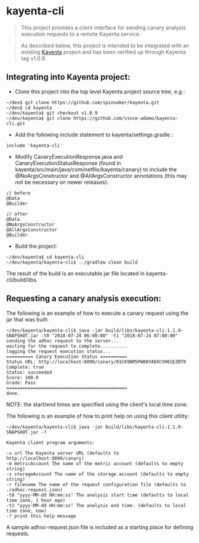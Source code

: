 # kayenta-cli

> This project provides a client interface for sending canary analysis execution requests to a remote Kayenta service. 

> As described below, this project is intended to be integrated with an existing [Kayenta](https://github.com/spinnaker/kayenta/) project and has been verified up through Kayenta tag v1.0.9.

## Integrating into Kayenta project:

- Clone this project into the top level Kayenta project source tree, e.g.:

```
~/dev$ git clone https://github.com/spinnaker/kayenta.git
~/dev$ cd kayenta
~/dev/kayenta$ git checkout v1.0.9
~/dev/kayenta$ git clone https://github.com/vince-adamo/kayenta-cli.git
```

- Add the following include statement to kayenta/settings.gradle :

```
include 'kayenta-cli'
```

- Modify CanaryExecutionResponse.java and CanaryExecutionStatusResponse (found in kayenta/src/main/java/com/netflix/kayenta/canary)
to include the @NoArgsConstructor and @AllArgsConstructor annotations (this may not be necessary on newer releases):

```
// before
@Data
@Builder
```

```
// after
@Data
@NoArgsConstructor
@AllArgsConstructor
@Builder
```

- Build the project:

```
~/dev/kayenta$ cd kayenta-cli
~/dev/kayenta/kayenta-cli$ ../gradlew clean build
```

The result of the build is an executable jar file located in kayenta-cli/build/libs.

## Requesting a canary analysis execution:

The following is an example of how to execute a canary request using the jar that was built:

```
~/dev/kayenta/kayenta-cli$ java -jar build/libs/kayenta-cli-1.1.0-SNAPSHOT.jar -t0 "2018-07-24 06:00:00" -t1 "2018-07-24 07:00:00"
sending the adhoc request to the server...
waiting for the request to complete..........
logging the request execution status...
========== Canary Execution Status ==========
Status URL: http://localhost:8090/canary/01CK9NM5PW80YADXCVH6SEZBT0
Complete: true
Status: succeeded
Score: 100.0
Grade: Pass
=============================================
done.
```

NOTE: the start/end times are specified using the client's local time zone.


The following is an example of how to print help on using this client utility:

```
~/dev/kayenta/kayenta-cli$ java -jar build/libs/kayenta-cli-1.1.0-SNAPSHOT.jar -?

Kayenta client program arguments: 

-u url The Kayenta server URL (defaults to http://localhost:8090/canary)
-m metricAccount The name of the metric account (defaults to empty string)
-s storageAccount The name of the storage account (defaults to empty string)
-r filename The name of the request configuration file (defaults to ./adhoc-request.json)
-t0 "yyyy-MM-dd HH:mm:ss" The analysis start time (defaults to local time zone, 1 hour ago)
-t1 "yyyy-MM-dd HH:mm:ss" The analysis end time. (defaults to local time zone, now)
-? print this help message
```

A sample adhoc-request.json file is included as a starting place for defining requests.
